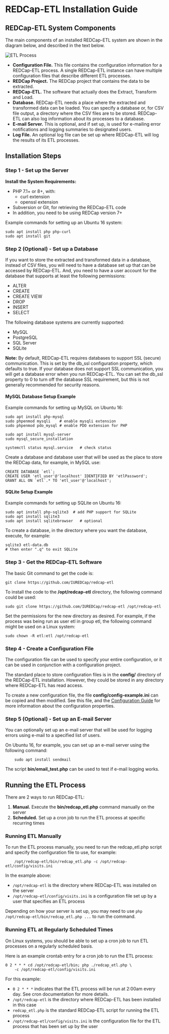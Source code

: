 REDCap-ETL Installation Guide
==================================


REDCap-ETL System Components
-------------------------------------------------------
The main components of an installed REDCap-ETL system
are shown in the diagram below, and described in the text below.

![ETL Process](etl-process.png)

* **Configuration File.** This file contains the configuration information for a REDCap-ETL
process. A single REDCap-ETL instance can have multiple configuration files that describe
different ETL processes.
* **REDCap Project.** The REDCap project that contains the data to be extracted.
* **REDCap-ETL.** The software that actually does the Extract, Transform and Load.
* **Database.** REDCap-ETL needs a place where the extracted and transformed data
can be loaded. You can specify a database or, for CSV file output, a directory where the
CSV files are to be stored.
REDCap-ETL can also log information about its processes to a database.
* **E-mail Server.** This is optional, and if set up, is used for e-mailing error
notifications and logging summaries to designated users.
* **Log File.** An optional log file can be set up where REDCap-ETL will log the results of its ETL processes.

Installation Steps
-------------------------------------

### Step 1 - Set up the Server

**Install the System Requirements:**

* PHP 7.1+ or 8+, with:
    * curl extension
    * openssl extension
* Subversion or Git, for retrieving the REDCap-ETL code
* In addition, you need to be using REDCap version 7+


Example commands for setting up an Ubuntu 16 system:

    sudo apt install php php-curl
    sudo apt install git

### Step 2 (Optional) - Set up a Database

If you want to store the extracted and transformed data in a database, instead of CSV files,
you will need to have a database set up that can be accessed by REDCap-ETL.
And, you need to have a user account for the database
that supports at least the following permissions:

* ALTER
* CREATE
* CREATE VIEW
* DROP
* INSERT
* SELECT

The following database systems are currently supported:

* MySQL
* PostgreSQL
* SQL Server
* SQLite

**Note:** By default, REDCap-ETL requires databases to support SSL (secure) communication. This is set
by the db_ssl configuration property, which defaults to true.  If your database does not support
SSL communication, you will get a database error when you run REDCap-ETL.
You can set the db_ssl property to 0 to turn off the database SSL requirement, but this is not
generally recommended for security reasons.

#### MySQL Database Setup Example

Example commands for setting up MySQL on Ubuntu 16:

    sudo apt install php-mysql
    sudo phpenmod mysqli    # enable mysqli extension
    sudo phpenmod pdo_mysql # enable PDO extension for PHP 

    sudo apt install mysql-server
    sudo mysql_secure_installation

    systemctl status mysql.service   # check status

Create a database and database user that will be used as the place to store the REDCap data, for example, in MySQL use:

    CREATE DATABASE `etl`;
    CREATE USER 'etl_user'@'localhost' IDENTIFIED BY 'etlPassword';
    GRANT ALL ON `etl`.* TO 'etl_user'@'localhost';

#### SQLite Setup Example

Example commands for setting up SQLite on Ubuntu 16:

    sudo apt install php-sqlite3  # add PHP support for SQLite
    sudo apt install sqlite3
    sudo apt install sqlitebrowser   # optional

To create a database, in the directory where you want the database, execute, for example:

    sqlite3 etl-data.db
    # then enter ".q" to exit SQLite


### Step 3 - Get the REDCap-ETL Software

The basic Git command to get the code is:

    git clone https://github.com/IUREDCap/redcap-etl

To install the code to the **/opt/redcap-etl** directory, the following command could be used:

    sudo git clone https://github.com/IUREDCap/redcap-etl /opt/redcap-etl

Set the permissions for the new directory as desired. For example, if the process
was being run as user etl in group etl, the following command might be used on a Linux
system:

    sudo chown -R etl:etl /opt/redcap-etl


### Step 4 - Create a Configuration File

The configuration file can be used to specify your entire configuration, or it can
be used in conjunction with a configuration project.

The standard place to store configuration files is in the **config/**
directory of the REDCap-ETL installation. However, they could be stored
in any directory where REDCap-ETL
has read access.

To create a new configuration file, the file **config/config-example.ini**
can be copied and then modified.
See this file, and the [Configuration Guide](ConfigurationGuide.md)
for more information about the configuration properties.


### Step 5 (Optional) - Set up an E-mail Server

You can optionally set up an e-mail server that will be used for logging
errors using e-mail to a specified list of users.

On Ubuntu 16, for example, you can set up an e-mail server using the following command:

        sudo apt install sendmail

The script **bin/email_test.php** can be used to test if e-mail logging
works.


Running the ETL Process
-------------------------------------

There are 2 ways to run REDCap-ETL:

1. __Manual.__ Execute the **bin/redcap_etl.php** command manually on the server
2. __Scheduled.__ Set up a cron job to run the ETL process at specific recurring times


### Running ETL Manually

To run the ETL process manually, you need to run the redcap_etl.php script
and specify the configuration file to use, for example:

        /opt/redcap-etl/bin/redcap_etl.php -c /opt/redcap-etl/config/visits.ini
In the example above:

* `/opt/redcap-etl` is the directory where REDCap-ETL was installed on
  the server
* `/opt/redcap-etl/config/visits.ini` is a configuration file set up
  by a user that specifies an ETL process
  
Depending on how your server is set up, you may need to use
`php /opt/redcap-etl/bin/redcap_etl.php ...` to run
the command.

### Running ETL at Regularly Scheduled Times

On Linux systems, you should be able to set up a cron job to run
ETL processes on a regularly scheduled basis. 

Here is an example crontab entry for a cron job to run the ETL process:

    0 2 * * * cd /opt/redcap-etl/bin; php ./redcap_etl.php \
        -c /opt/redcap-etl/config/visits.ini

For this example:

* `0 2 * * *` indicates that the ETL process will be run at 2:00am
  every day. See cron documentation for more details.
* `/opt/redcap-etl` is the directory where REDCap-ETL has been installed
  in this case
* `redcap_etl.php` is the standard REDCap-ETL script for running the
  ETL process
* `/opt/redcap-etl/config/visits.ini` is the configuration file
  for the ETL process that has been set up by the user



